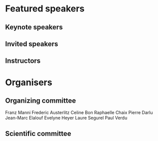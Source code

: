 # Featured speakers

## Keynote speakers


## Invited speakers


## Instructors


# Organisers


## Organizing committee

Franz Manni
Frederic Austerlitz
Celine Bon
Raphaelle Chaix
Pierre Darlu
Jean-Marc Elalouf
Evelyne Heyer
Laure Segurel
Paul Verdu  

## Scientific committee
